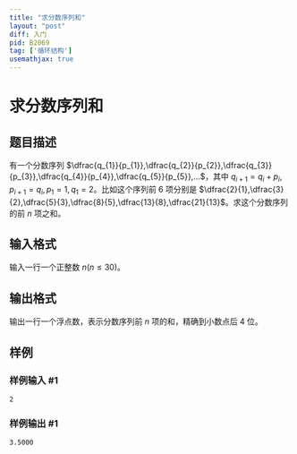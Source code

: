 ```yaml
---
title: "求分数序列和"
layout: "post"
diff: 入门
pid: B2069
tag: ['循环结构']
usemathjax: true
---
```


# 求分数序列和
## 题目描述

有一个分数序列 $\dfrac{q_{1}}{p_{1}},\dfrac{q_{2}}{p_{2}},\dfrac{q_{3}}{p_{3}},\dfrac{q_{4}}{p_{4}},\dfrac{q_{5}}{p_{5}},...$，其中 $q_{i+1}=q_{i}+p_{i}, p_{i+1}=q_{i},p_{1}=1,q_{1}=2$。比如这个序列前  $6$ 项分别是 $\dfrac{2}{1},\dfrac{3}{2},\dfrac{5}{3},\dfrac{8}{5},\dfrac{13}{8},\dfrac{21}{13}$。求这个分数序列的前 $n$ 项之和。
## 输入格式

输入一行一个正整数 $n(n\leq 30)$。
## 输出格式

输出一行一个浮点数，表示分数序列前 $n$ 项的和，精确到小数点后 $4$ 位。
## 样例

### 样例输入 #1
```
2
```
### 样例输出 #1
```
3.5000
```
